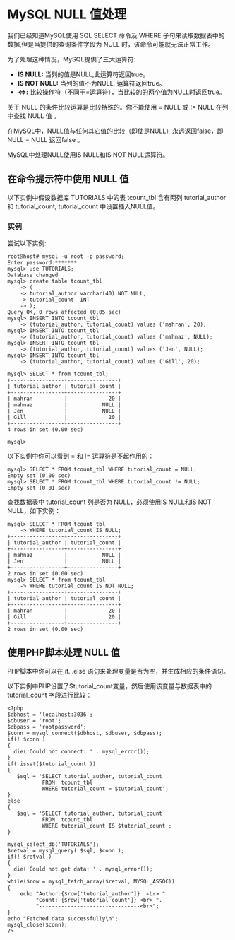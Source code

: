 
# MySQL NULL 值处理

我们已经知道MySQL使用 SQL SELECT 命令及 WHERE 子句来读取数据表中的数据,但是当提供的查询条件字段为 NULL 时，该命令可能就无法正常工作。

为了处理这种情况，MySQL提供了三大运算符:

*   **IS NULL:** 当列的值是NULL,此运算符返回true。
*   **IS NOT NULL:** 当列的值不为NULL, 运算符返回true。
*   **&lt;=&gt;:** 比较操作符（不同于=运算符），当比较的的两个值为NULL时返回true。

关于 NULL 的条件比较运算是比较特殊的。你不能使用 = NULL 或 != NULL 在列中查找 NULL 值 。

在MySQL中，NULL值与任何其它值的比较（即使是NULL）永远返回false，即 NULL = NULL 返回false 。

MySQL中处理NULL使用IS NULL和IS NOT NULL运算符。

## 在命令提示符中使用 NULL 值

以下实例中假设数据库 TUTORIALS 中的表 tcount_tbl 含有两列 tutorial_author 和 tutorial_count, tutorial_count 中设置插入NULL值。

### 实例

尝试以下实例:

```
root@host# mysql -u root -p password;
Enter password:*******
mysql> use TUTORIALS;
Database changed
mysql> create table tcount_tbl
    -> (
    -> tutorial_author varchar(40) NOT NULL,
    -> tutorial_count  INT
    -> );
Query OK, 0 rows affected (0.05 sec)
mysql> INSERT INTO tcount_tbl
    -> (tutorial_author, tutorial_count) values ('mahran', 20);
mysql> INSERT INTO tcount_tbl
    -> (tutorial_author, tutorial_count) values ('mahnaz', NULL);
mysql> INSERT INTO tcount_tbl
    -> (tutorial_author, tutorial_count) values ('Jen', NULL);
mysql> INSERT INTO tcount_tbl
    -> (tutorial_author, tutorial_count) values ('Gill', 20);

mysql> SELECT * from tcount_tbl;
+-----------------+----------------+
| tutorial_author | tutorial_count |
+-----------------+----------------+
| mahran          |             20 |
| mahnaz          |           NULL |
| Jen             |           NULL |
| Gill            |             20 |
+-----------------+----------------+
4 rows in set (0.00 sec)

mysql>

```

以下实例中你可以看到 = 和 != 运算符是不起作用的：

```
mysql> SELECT * FROM tcount_tbl WHERE tutorial_count = NULL;
Empty set (0.00 sec)
mysql> SELECT * FROM tcount_tbl WHERE tutorial_count != NULL;
Empty set (0.01 sec)

```

查找数据表中 tutorial_count 列是否为 NULL，必须使用IS NULL和IS NOT NULL，如下实例：

```
mysql> SELECT * FROM tcount_tbl 
    -> WHERE tutorial_count IS NULL;
+-----------------+----------------+
| tutorial_author | tutorial_count |
+-----------------+----------------+
| mahnaz          |           NULL |
| Jen             |           NULL |
+-----------------+----------------+
2 rows in set (0.00 sec)
mysql> SELECT * from tcount_tbl 
    -> WHERE tutorial_count IS NOT NULL;
+-----------------+----------------+
| tutorial_author | tutorial_count |
+-----------------+----------------+
| mahran          |             20 |
| Gill            |             20 |
+-----------------+----------------+
2 rows in set (0.00 sec)

```

## 使用PHP脚本处理 NULL 值

PHP脚本中你可以在 if...else 语句来处理变量是否为空，并生成相应的条件语句。

以下实例中PHP设置了$tutorial_count变量，然后使用该变量与数据表中的 tutorial_count 字段进行比较：

```
<?php
$dbhost = 'localhost:3036';
$dbuser = 'root';
$dbpass = 'rootpassword';
$conn = mysql_connect($dbhost, $dbuser, $dbpass);
if(! $conn )
{
  die('Could not connect: ' . mysql_error());
}
if( isset($tutorial_count ))
{
   $sql = 'SELECT tutorial_author, tutorial_count
           FROM  tcount_tbl
           WHERE tutorial_count = $tutorial_count';
}
else
{
   $sql = 'SELECT tutorial_author, tutorial_count
           FROM  tcount_tbl
           WHERE tutorial_count IS $tutorial_count';
}

mysql_select_db('TUTORIALS');
$retval = mysql_query( $sql, $conn );
if(! $retval )
{
  die('Could not get data: ' . mysql_error());
}
while($row = mysql_fetch_array($retval, MYSQL_ASSOC))
{
    echo "Author:{$row['tutorial_author']}  <br> ".
         "Count: {$row['tutorial_count']} <br> ".
         "--------------------------------<br>";
} 
echo "Fetched data successfully\n";
mysql_close($conn);
?>

```

